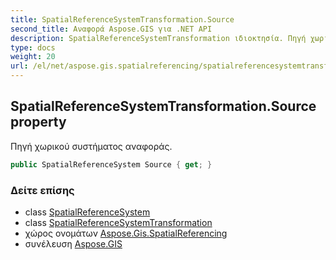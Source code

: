 ```yaml
---
title: SpatialReferenceSystemTransformation.Source
second_title: Αναφορά Aspose.GIS για .NET API
description: SpatialReferenceSystemTransformation ιδιοκτησία. Πηγή χωρικού συστήματος αναφοράς.
type: docs
weight: 20
url: /el/net/aspose.gis.spatialreferencing/spatialreferencesystemtransformation/source/
---
```

## SpatialReferenceSystemTransformation.Source property

Πηγή χωρικού συστήματος αναφοράς.

```csharp
public SpatialReferenceSystem Source { get; }
```

### Δείτε επίσης

* class [SpatialReferenceSystem](../../spatialreferencesystem/)
* class [SpatialReferenceSystemTransformation](../)
* χώρος ονομάτων [Aspose.Gis.SpatialReferencing](../../spatialreferencesystemtransformation/)
* συνέλευση [Aspose.GIS](../../../)


